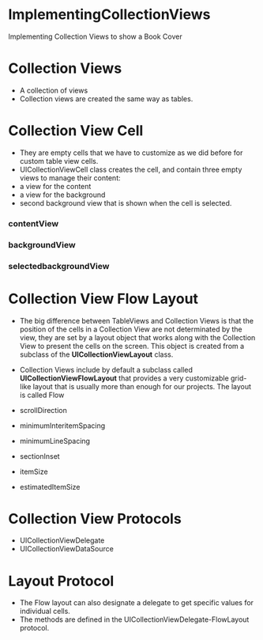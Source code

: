 # ImplementingCollectionViews
Implementing Collection Views to show a Book Cover

# Collection Views

- A collection of views
- Collection views are created the same way as tables.

# Collection View Cell

- They are empty cells that we have to customize as we did before for custom table view cells.
- UICollectionViewCell class creates the cell, and contain three empty views to manage their content:
- a view for the content
- a view for the background
- second background view that is shown when the cell is selected.

### contentView
### backgroundView
### selectedbackgroundView

# Collection View Flow Layout

- The big difference between TableViews and Collection Views is that the position of the cells in a Collection View are not determinated by the view, they are set by a layout object that works along with the Collection View to present the cells on the screen. This object is created from a subclass of the **UICollectionViewLayout** class. 

- Collection Views include by default a subclass called **UICollectionViewFlowLayout** that provides a very customizable grid-like layout that is usually more than enough for our projects. The layout is called Flow

- scrollDirection
- minimumInteritemSpacing
- minimumLineSpacing
- sectionInset
- itemSize
- estimatedItemSize

# Collection View Protocols

- UICollectionViewDelegate
- UICollectionViewDataSource

# Layout Protocol

- The Flow layout can also designate a delegate to get specific values for individual cells.
- The methods are defined in the UICollectionViewDelegate-FlowLayout protocol.


